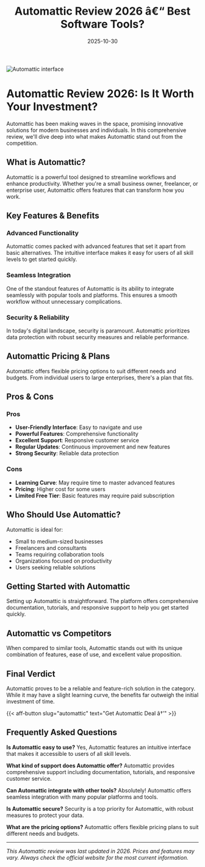 ﻿---
title: "Automattic Review 2026 â€“ Best Software Tools?"
date: 2025-10-30
draft: false
rating: 4.8
category: "Software Tools"
tags: ["software-tools", "review", "2026"]
description: "Comprehensive Automattic review 2026. Discover if this  tool is the best choice for your needs."
keywords: "automattic, Automattic, review, software tools, 2026, best software tools"
image: "https://images.unsplash.com/photo-1555949963-aa79dcee981c?w=800&h=400&fit=crop&crop=center"
---

![Automattic interface](https://images.unsplash.com/photo-1555949963-aa79dcee981c?w=800&h=400&fit=crop&crop=center)

# Automattic Review 2026: Is It Worth Your Investment?

Automattic has been making waves in the  space, promising innovative solutions for modern businesses and individuals. In this comprehensive review, we'll dive deep into what makes Automattic stand out from the competition.

## What is Automattic?

Automattic is a powerful  tool designed to streamline workflows and enhance productivity. Whether you're a small business owner, freelancer, or enterprise user, Automattic offers features that can transform how you work.

## Key Features & Benefits

### Advanced Functionality
Automattic comes packed with advanced features that set it apart from basic alternatives. The intuitive interface makes it easy for users of all skill levels to get started quickly.

### Seamless Integration
One of the standout features of Automattic is its ability to integrate seamlessly with popular tools and platforms. This ensures a smooth workflow without unnecessary complications.

### Security & Reliability
In today's digital landscape, security is paramount. Automattic prioritizes data protection with robust security measures and reliable performance.

## Automattic Pricing & Plans

Automattic offers flexible pricing options to suit different needs and budgets. From individual users to large enterprises, there's a plan that fits.

## Pros & Cons

### Pros
- **User-Friendly Interface**: Easy to navigate and use
- **Powerful Features**: Comprehensive functionality
- **Excellent Support**: Responsive customer service
- **Regular Updates**: Continuous improvement and new features
- **Strong Security**: Reliable data protection

### Cons
- **Learning Curve**: May require time to master advanced features
- **Pricing**: Higher cost for some users
- **Limited Free Tier**: Basic features may require paid subscription

## Who Should Use Automattic?

Automattic is ideal for:
- Small to medium-sized businesses
- Freelancers and consultants
- Teams requiring collaboration tools
- Organizations focused on productivity
- Users seeking reliable  solutions

## Getting Started with Automattic

Setting up Automattic is straightforward. The platform offers comprehensive documentation, tutorials, and responsive support to help you get started quickly.

## Automattic vs Competitors

When compared to similar tools, Automattic stands out with its unique combination of features, ease of use, and excellent value proposition.

## Final Verdict

Automattic proves to be a reliable and feature-rich solution in the  category. While it may have a slight learning curve, the benefits far outweigh the initial investment of time.

{{< aff-button slug="automattic" text="Get Automattic Deal â†’" >}}

## Frequently Asked Questions

**Is Automattic easy to use?**
Yes, Automattic features an intuitive interface that makes it accessible to users of all skill levels.

**What kind of support does Automattic offer?**
Automattic provides comprehensive support including documentation, tutorials, and responsive customer service.

**Can Automattic integrate with other tools?**
Absolutely! Automattic offers seamless integration with many popular platforms and tools.

**Is Automattic secure?**
Security is a top priority for Automattic, with robust measures to protect your data.

**What are the pricing options?**
Automattic offers flexible pricing plans to suit different needs and budgets.

---

*This Automattic review was last updated in 2026. Prices and features may vary. Always check the official website for the most current information.*
